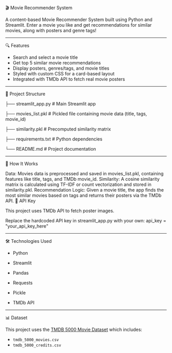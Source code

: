 🎬 Movie Recommender System

A content-based Movie Recommender System built using Python and Streamlit. Enter a movie you like and get recommendations for similar movies, along with posters and genre tags!

---

🔍 Features

- Search and select a movie title
- Get top 5 similar movie recommendations
- Display posters, genres/tags, and movie titles
- Styled with custom CSS for a card-based layout
- Integrated with TMDb API to fetch real movie posters

---

📁 Project Structure

├── streamlit_app.py # Main Streamlit app

├── movies_list.pkl # Pickled file containing movie data (title, tags, movie_id)

├── similarity.pkl # Precomputed similarity matrix

├── requirements.txt # Python dependencies

└── README.md # Project documentation

---

🧠 How It Works

Data: Movies data is preprocessed and saved in movies_list.pkl, containing features like title, tags, and TMDb movie_id.
Similarity: A cosine similarity matrix is calculated using TF-IDF or count vectorization and stored in similarity.pkl.
Recommendation Logic: Given a movie title, the app finds the most similar movies based on tags and returns their posters via the TMDb API.
🔑 API Key

This project uses TMDb API to fetch poster images.

Replace the hardcoded API key in streamlit_app.py with your own:
api_key = "your_api_key_here"

---

🛠️ Technologies Used

- Python
  
- Streamlit
  
- Pandas
  
- Requests
  
- Pickle
  
- TMDb API

---

📊 Dataset

This project uses the [TMDB 5000 Movie Dataset](https://www.kaggle.com/datasets/tmdb/tmdb-movie-metadata) which includes:

- `tmdb_5000_movies.csv`
- `tmdb_5000_credits.csv`


